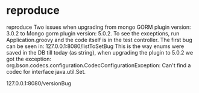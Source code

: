 # reproduce
reproduce
 Two issues when upgrading from mongo GORM plugin version: 3.0.2 to Mongo gorm plugin version: 5.0.2.
 To see the exceptions, run Application.groovy and the code itself is in the test controller.
 The first bug can be seen in:
 127.0.0.1:8080/listToSetBug
 This is the way enums were saved in the DB till today (as string), when upgrading the plugin to 5.0.2 we got the exception:
 org.bson.codecs.configuration.CodecConfigurationException: Can't find a codec for interface java.util.Set.
 
 127.0.0.1:8080/versionBug
 
